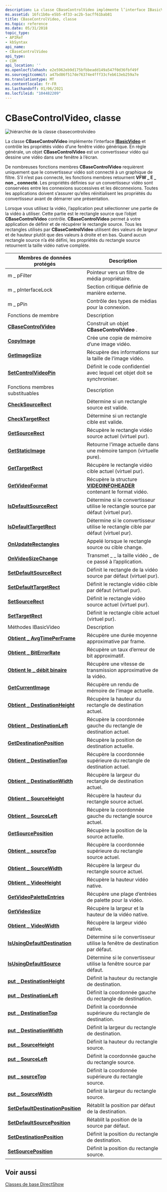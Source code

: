 ```yaml
---
description: La classe CBaseControlVideo implémente l’interface IBasicVideo et contrôle les propriétés vidéo d’une fenêtre vidéo générique. En règle générale, un objet CBaseControlVideo est un convertisseur vidéo qui dessine une vidéo dans une fenêtre à l’écran.
ms.assetid: 16fc1b0a-e5b5-4f33-ac2b-5acff61bab81
title: CBaseControlVideo, classe
ms.topic: reference
ms.date: 05/31/2018
topic_type:
- APIRef
- kbSyntax
api_name:
- CBaseControlVideo
api_type:
- COM
api_location: ''
ms.openlocfilehash: e2e5962eb9d175bfbbeadd149a547f0d36fbf49f
ms.sourcegitcommit: a47bd86f517de76374e4fff33cfeb613eb259a7e
ms.translationtype: MT
ms.contentlocale: fr-FR
ms.lasthandoff: 01/06/2021
ms.locfileid: "104482209"
---
```

# <a name="cbasecontrolvideo-class"></a>CBaseControlVideo, classe

![hiérarchie de la classe cbasecontrolvideo](images/wctrl02.png)

La classe **CBaseControlVideo** implémente l’interface [**IBasicVideo**](/windows/desktop/api/Control/nn-control-ibasicvideo) et contrôle les propriétés vidéo d’une fenêtre vidéo générique. En règle générale, un objet **CBaseControlVideo** est un convertisseur vidéo qui dessine une vidéo dans une fenêtre à l’écran.

De nombreuses fonctions membres **CBaseControlVideo** requièrent uniquement que le convertisseur vidéo soit connecté à un graphique de filtre. S’il n’est pas connecté, les fonctions membres retournent **VFW \_ E \_ non \_ connecté**. Les propriétés définies sur un convertisseur vidéo sont conservées entre les connexions successives et les déconnexions. Toutes les applications doivent s’assurer qu’elles réinitialisent les propriétés du convertisseur avant de démarrer une présentation.

Lorsque vous utilisez la vidéo, l’application peut sélectionner une partie de la vidéo à utiliser. Cette partie est le rectangle source que l’objet **CBaseControlVideo** contrôle. **CBaseControlVideo** permet à votre application de définir et de récupérer le rectangle source. Tous les rectangles utilisés par **CBaseControlVideo** utilisent des valeurs de largeur et de hauteur plutôt que des valeurs à droite et en bas. Quand aucun rectangle source n’a été défini, les propriétés du rectangle source retournent la taille vidéo native complète.



| Membres de données protégés                                                                   | Description                                                                                     |
|------------------------------------------------------------------------------------------|-------------------------------------------------------------------------------------------------|
| m \_ pFilter                                                                               | Pointeur vers un filtre de média propriétaire.                                                              |
| m \_ pInterfaceLock                                                                        | Section critique définie de manière externe.                                                            |
| m \_ pPin                                                                                  | Contrôle des types de médias pour la connexion.                                                      |
| Fonctions de membre                                                                         | Description                                                                                     |
| [**CBaseControlVideo**](cbasecontrolvideo-cbasecontrolvideo.md)                         | Construit un objet **CBaseControlVideo** .                                                      |
| [**CopyImage**](cbasecontrolvideo-copyimage.md)                                         | Crée une copie de mémoire d’une image vidéo.                                                         |
| [**GetImageSize**](cbasecontrolvideo-getimagesize.md)                                   | Récupère des informations sur la taille de l’image vidéo.                                                         |
| [**SetControlVideoPin**](cbasecontrolvideo-setcontrolvideopin.md)                       | Définit le code confidentiel avec lequel cet objet doit se synchroniser.                                         |
| Fonctions membres substituables                                                             | Description                                                                                     |
| [**CheckSourceRect**](cbasecontrolvideo-checksourcerect.md)                             | Détermine si un rectangle source est valide.                                                      |
| [**CheckTargetRect**](cbasecontrolvideo-checktargetrect.md)                             | Détermine si un rectangle cible est valide.                                                      |
| [**GetSourceRect**](cbasecontrolvideo-getsourcerect.md)                                 | Récupère le rectangle vidéo source actuel (virtuel pur).                                    |
| [**GetStaticImage**](cbasecontrolvideo-getstaticimage.md)                               | Retourne l’image actuelle dans une mémoire tampon (virtuelle pure).                                    |
| [**GetTargetRect**](cbasecontrolvideo-gettargetrect.md)                                 | Récupère le rectangle vidéo cible actuel (virtuel pur).                                    |
| [**GetVideoFormat**](cbasecontrolvideo-getvideoformat.md)                               | Récupère la structure [**VIDEOINFOHEADER**](/previous-versions/windows/desktop/api/amvideo/ns-amvideo-videoinfoheader) contenant le format vidéo. |
| [**IsDefaultSourceRect**](cbasecontrolvideo-isdefaultsourcerect.md)                     | Détermine si le convertisseur utilise le rectangle source par défaut (virtuel pur).                |
| [**IsDefaultTargetRect**](cbasecontrolvideo-isdefaulttargetrect.md)                     | Détermine si le convertisseur utilise le rectangle cible par défaut (virtuel pur).                |
| [**OnUpdateRectangles**](cbasecontrolvideo-onupdaterectangles.md)                       | Appelé lorsque le rectangle source ou cible change.                                             |
| [**OnVideoSizeChange**](cbasecontrolvideo-onvideosizechange.md)                         | Transmet \_ \_ la taille vidéo \_ de ce passé à l’application.                                             |
| [**SetDefaultSourceRect**](cbasecontrolvideo-setdefaultsourcerect.md)                   | Définit le rectangle de la vidéo source par défaut (virtuel pur).                                         |
| [**SetDefaultTargetRect**](cbasecontrolvideo-setdefaulttargetrect.md)                   | Définit le rectangle vidéo cible par défaut (virtuel pur).                                         |
| [**SetSourceRect**](cbasecontrolvideo-setsourcerect.md)                                 | Définit le rectangle vidéo source actuel (virtuel pur).                                         |
| [**SetTargetRect**](cbasecontrolvideo-settargetrect.md)                                 | Définit le rectangle cible actuel (virtuel pur).                                               |
| Méthodes IBasicVideo                                                                      | Description                                                                                     |
| [**Obtient \_ AvgTimePerFrame**](cbasecontrolvideo-get-avgtimeperframe.md)                    | Récupère une durée moyenne approximative par frame.                                                |
| [**Obtient \_ BitErrorRate**](cbasecontrolvideo-get-biterrorrate.md)                          | Récupère un taux d’erreur de bit approximatif.                                                        |
| [**Obtient le \_ débit binaire**](cbasecontrolvideo-get-bitrate.md)                                    | Récupère une vitesse de transmission approximative de la vidéo.                                                |
| [**GetCurrentImage**](cbasecontrolvideo-getcurrentimage.md)                             | Récupère un rendu de mémoire de l’image actuelle.                                              |
| [**Obtient \_ DestinationHeight**](cbasecontrolvideo-get-destinationheight.md)                | Récupère la hauteur du rectangle de destination actuel.                                           |
| [**Obtient \_ DestinationLeft**](cbasecontrolvideo-get-destinationleft.md)                    | Récupère la coordonnée gauche du rectangle de destination actuel.                                  |
| [**GetDestinationPosition**](cbasecontrolvideo-getdestinationposition.md)               | Récupère la position de destination actuelle.                                                     |
| [**Obtient \_ DestinationTop**](cbasecontrolvideo-get-destinationtop.md)                      | Récupère la coordonnée supérieure du rectangle de destination actuel.                                   |
| [**Obtient \_ DestinationWidth**](cbasecontrolvideo-get-destinationwidth.md)                  | Récupère la largeur du rectangle de destination actuel.                                            |
| [**Obtient \_ SourceHeight**](cbasecontrolvideo-get-sourceheight.md)                          | Récupère la hauteur du rectangle source actuel.                                                |
| [**Obtient \_ SourceLeft**](cbasecontrolvideo-get-sourceleft.md)                              | Récupère la coordonnée gauche du rectangle source actuel.                                       |
| [**GetSourcePosition**](cbasecontrolvideo-getsourceposition.md)                         | Récupère la position de la source actuelle.                                                          |
| [**Obtient \_ sourceTop**](cbasecontrolvideo-get-sourcetop.md)                                | Récupère la coordonnée supérieure du rectangle source actuel.                                        |
| [**Obtient \_ SourceWidth**](cbasecontrolvideo-get-sourcewidth.md)                            | Récupère la largeur du rectangle source actuel.                                                 |
| [**Obtient \_ VideoHeight**](cbasecontrolvideo-get-videoheight.md)                            | Récupère la hauteur vidéo native.                                                              |
| [**GetVideoPaletteEntries**](cbasecontrolvideo-getvideopaletteentries.md)               | Récupère une plage d’entrées de palette pour la vidéo.                                             |
| [**GetVideoSize**](cbasecontrolvideo-getvideosize.md)                                   | Récupère la largeur et la hauteur de la vidéo native.                                             |
| [**Obtient \_ VideoWidth**](cbasecontrolvideo-get-videowidth.md)                              | Récupère la largeur vidéo native.                                                               |
| [**IsUsingDefaultDestination**](cbasecontrolvideo-isusingdefaultdestination.md)         | Détermine si le convertisseur utilise la fenêtre de destination par défaut.                             |
| [**IsUsingDefaultSource**](cbasecontrolvideo-isusingdefaultsource.md)                   | Détermine si le convertisseur utilise la fenêtre source par défaut.                                  |
| [**put \_ DestinationHeight**](cbasecontrolvideo-put-destinationheight.md)                | Définit la hauteur du rectangle de destination.                                                        |
| [**put \_ DestinationLeft**](cbasecontrolvideo-put-destinationleft.md)                    | Définit la coordonnée gauche du rectangle de destination.                                               |
| [**put \_ DestinationTop**](cbasecontrolvideo-put-destinationtop.md)                      | Définit la coordonnée supérieure du rectangle de destination.                                                |
| [**put \_ DestinationWidth**](cbasecontrolvideo-put-destinationwidth.md)                  | Définit la largeur du rectangle de destination.                                                         |
| [**put \_ SourceHeight**](cbasecontrolvideo-put-sourceheight.md)                          | Définit la hauteur du rectangle source.                                                             |
| [**put \_ SourceLeft**](cbasecontrolvideo-put-sourceleft.md)                              | Définit la coordonnée gauche du rectangle source.                                                    |
| [**put \_ sourceTop**](cbasecontrolvideo-put-sourcetop.md)                                | Définit la coordonnée supérieure du rectangle source.                                                     |
| [**put \_ SourceWidth**](cbasecontrolvideo-put-sourcewidth.md)                            | Définit la largeur du rectangle source.                                                              |
| [**SetDefaultDestinationPosition**](cbasecontrolvideo-setdefaultdestinationposition.md) | Rétablit la position par défaut de la destination.                                                    |
| [**SetDefaultSourcePosition**](cbasecontrolvideo-setdefaultsourceposition.md)           | Rétablit la position de la source par défaut.                                                         |
| [**SetDestinationPosition**](cbasecontrolvideo-setdestinationposition.md)               | Définit la position du rectangle de destination.                                                        |
| [**SetSourcePosition**](cbasecontrolvideo-setsourceposition.md)                         | Définit la position du rectangle source.                                                             |



 

## <a name="see-also"></a>Voir aussi

<dl> <dt>

[Classes de base DirectShow](directshow-base-classes.md)
</dt> </dl>

 

 



